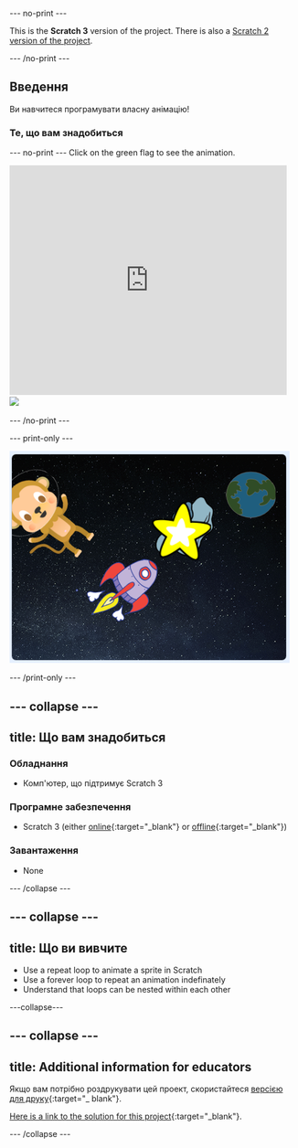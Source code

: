 \--- no-print \---

This is the **Scratch 3** version of the project. There is also a [Scratch 2 version of the project](https://projects.raspberrypi.org/en/projects/lost-in-space-scratch2).

\--- /no-print \---

## Введення

Ви навчитеся програмувати власну анімацію!

### Те, що вам знадобиться

\--- no-print \--- Click on the green flag to see the animation.

<div class="scratch-preview">
  <iframe allowtransparency="true" width="485" height="402" src="https://scratch.mit.edu/projects/embed/276873231/?autostart=false" frameborder="0" scrolling="no"></iframe>
  <img src="images/space-final.png">
</div>

\--- /no-print \---

\--- print-only \---

![Complete project](images/showcase_static.png)

\--- /print-only \---

## \--- collapse \---

## title: Що вам знадобиться

### Обладнання

- Комп'ютер, що підтримує Scratch 3

### Програмне забезпечення

- Scratch 3 (either [online](http://rpf.io/scratchon){:target="_blank"} or [offline](http://rpf.io/scratchoff){:target="_blank"})

### Завантаження

- None

\--- /collapse \---

## \--- collapse \---

## title: Що ви вивчите

- Use a repeat loop to animate a sprite in Scratch
- Use a forever loop to repeat an animation indefinately
- Understand that loops can be nested within each other

\---collapse\---

## \--- collapse \---

## title: Additional information for educators

Якщо вам потрібно роздрукувати цей проект, скористайтеся [версією для друку](https://projects.raspberrypi.org/en/projects/lost-in-space/print){:target="_ blank"}.

[Here is a link to the solution for this project](http://rpf.io/p/en/lost-in-space-get){:target="_blank"}.

\--- /collapse \---